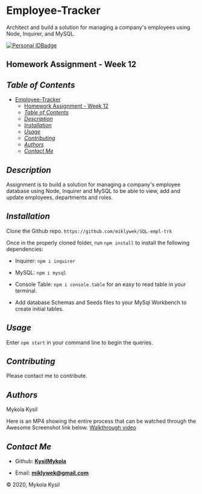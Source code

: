 # Employee-Tracker

Architect and build a solution for managing a company's employees using Node, Inquirer, and MySQL.

[![Personal IDBadge](https://img.shields.io/badge/Dev-BwayCarl-red)](https://bwaycarl.github.io/Portfolio/)

## Homework Assignment - Week 12

## _Table of Contents_

- [Employee-Tracker](#employee-tracker)
  - [Homework Assignment - Week 12](#homework-assignment---week-12)
  - [_Table of Contents_](#table-of-contents)
  - [_Description_](#description)
  - [_Installation_](#installation)
  - [_Usage_](#usage)
  - [_Contributing_](#contributing)
  - [_Authors_](#authors)
  - [_Contact Me_](#contact-me)

## _Description_

Assignment is to build a solution for managing a company's employee database using Node, Inquirer and MySQL to be able to view, add and update employees, departments and roles.

## _Installation_

Clone the Github repo.
`https://github.com/miklywek/SQL-empl-trk`

Once in the properly cloned folder, run `npm install` to install the following dependencies:

- Inquirer: `npm i inquirer`
- MySQL: `npm i mysql`
- Console Table: `npm i console.table` for an easy to read table in your terminal.

- Add database Schemas and Seeds files to your MySql Workbench to create initial tables.

## _Usage_

Enter `npm start` in your command line to begin the queries.

## _Contributing_

Please contact me to contribute.

## _Authors_

Mykola Kysil

Here is an MP4 showing the entire process that can be watched through the Awesome Screenshot link below.
[Walkthrough video](assets/Studio_Project.mp4)


## _Contact Me_

- Github: **[KysilMykola](https://github.com/BwayCarl)**

- Email: **[miklywek@gmail.com](mailto:miklywek@gmail.com)**

&copy; 2020, Mykola Kysil
